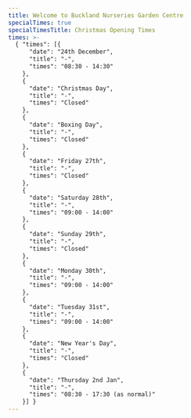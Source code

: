```yaml
---
title: Welcome to Buckland Nurseries Garden Centre
specialTimes: true
specialTimesTitle: Christmas Opening Times
times: >-
  { "times": [{
      "date": "24th December",
      "title": "-",
      "times": "08:30 - 14:30"
    },
    {
      "date": "Christmas Day",
      "title": "-",
      "times": "Closed"
    },
    {
      "date": "Boxing Day",
      "title": "-",
      "times": "Closed"
    },
    {
      "date": "Friday 27th",
      "title": "-",
      "times": "Closed"
    },
    {
      "date": "Saturday 28th",
      "title": "-",
      "times": "09:00 - 14:00"
    },
    {
      "date": "Sunday 29th",
      "title": "-",
      "times": "Closed"
    },
    {
      "date": "Monday 30th",
      "title": "-",
      "times": "09:00 - 14:00"
    },
    {
      "date": "Tuesday 31st",
      "title": "-",
      "times": "09:00 - 14:00"
    },
    {
      "date": "New Year's Day",
      "title": "-",
      "times": "Closed"
    },
    {
      "date": "Thursday 2nd Jan",
      "title": "-",
      "times": "08:30 - 17:30 (as normal)"
    }] }
---
```

